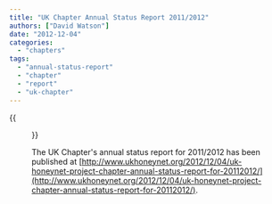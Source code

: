 ```yaml
---
title: "UK Chapter Annual Status Report 2011/2012"
authors: ["David Watson"]
date: "2012-12-04"
categories: 
  - "chapters"
tags: 
  - "annual-status-report"
  - "chapter"
  - "report"
  - "uk-chapter"
---
```

{{<figure src="images/banner.png" alt="Banner" width="50%">}}

The UK Chapter's annual status report for 2011/2012 has been published at [http://www.ukhoneynet.org/2012/12/04/uk-honeynet-project-chapter-annual-status-report-for-20112012/](http://www.ukhoneynet.org/2012/12/04/uk-honeynet-project-chapter-annual-status-report-for-20112012/).
